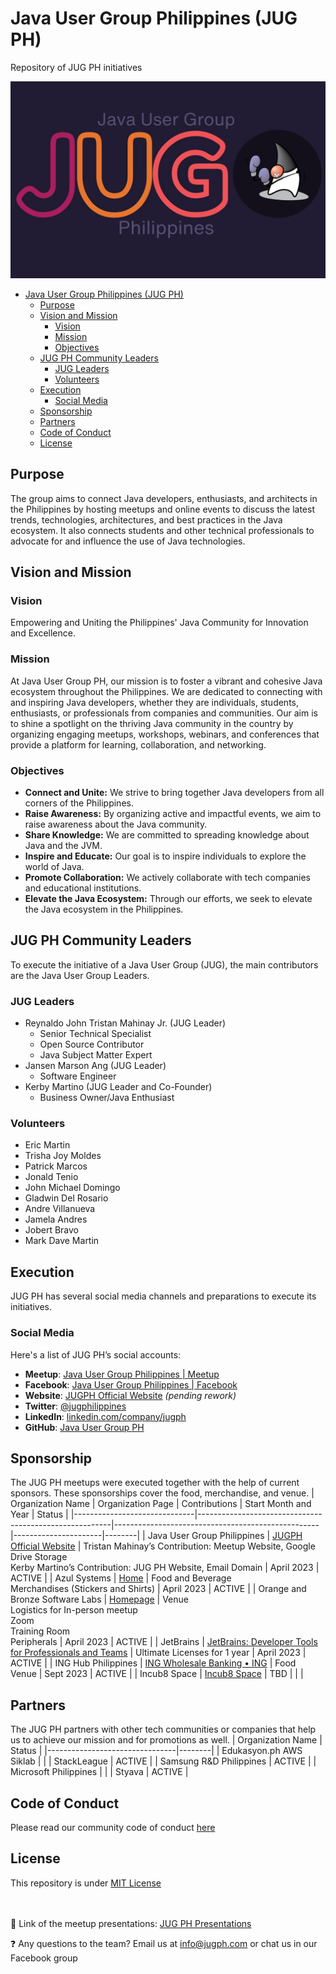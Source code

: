 # Java User Group Philippines (JUG PH)

Repository of JUG PH initiatives

<p align="center">
  <img src="/profile/images/jugph.png" alt="JUG PH Banner">
</p>

<!-- TOC -->
* [Java User Group Philippines (JUG PH)](#java-user-group-philippines-jug-ph)
  * [Purpose](#purpose)
  * [Vision and Mission](#vision-and-mission)
    * [Vision](#vision)
    * [Mission](#mission)
    * [Objectives](#objectives)
  * [JUG PH Community Leaders](#jug-ph-community-leaders)
    * [JUG Leaders](#jug-leaders)
    * [Volunteers](#volunteers)
  * [Execution](#execution)
    * [Social Media](#social-media)
  * [Sponsorship](#sponsorship)
  * [Partners](#partners-)
  * [Code of Conduct](#code-of-conduct)
  * [License](#license)
<!-- TOC -->

## Purpose
The group aims to connect Java developers, enthusiasts, and architects in the Philippines by hosting meetups and online events to discuss the latest trends, technologies, architectures, and best practices in the Java ecosystem. It also connects students and other technical professionals to advocate for and influence the use of Java technologies.

## Vision and Mission
### Vision
Empowering and Uniting the Philippines' Java Community for Innovation and Excellence.

### Mission
At Java User Group PH, our mission is to foster a vibrant and cohesive Java ecosystem throughout the Philippines. We are dedicated to connecting with and inspiring Java developers, whether they are individuals, students, enthusiasts, or professionals from companies and communities. Our aim is to shine a spotlight on the thriving Java community in the country by organizing engaging meetups, workshops, webinars, and conferences that provide a platform for learning, collaboration, and networking.

### Objectives
- **Connect and Unite:** We strive to bring together Java developers from all corners of the Philippines.
- **Raise Awareness:** By organizing active and impactful events, we aim to raise awareness about the Java community.
- **Share Knowledge:** We are committed to spreading knowledge about Java and the JVM.
- **Inspire and Educate:** Our goal is to inspire individuals to explore the world of Java.
- **Promote Collaboration:** We actively collaborate with tech companies and educational institutions.
- **Elevate the Java Ecosystem:** Through our efforts, we seek to elevate the Java ecosystem in the Philippines.

## JUG PH Community Leaders
To execute the initiative of a Java User Group (JUG), the main contributors are the Java User Group Leaders.

### JUG Leaders
- Reynaldo John Tristan Mahinay Jr. (JUG Leader)
  - Senior Technical Specialist
  - Open Source Contributor
  - Java Subject Matter Expert
- Jansen Marson Ang (JUG Leader)
  - Software Engineer
- Kerby Martino (JUG Leader and Co-Founder)
  - Business Owner/Java Enthusiast

### Volunteers
- Eric Martin
- Trisha Joy Moldes
- Patrick Marcos
- Jonald Tenio
- John Michael Domingo
- Gladwin Del Rosario
- Andre Villanueva
- Jamela Andres
- Jobert Bravo
- Mark Dave Martin

## Execution
JUG PH has several social media channels and preparations to execute its initiatives.

### Social Media
Here's a list of JUG PH’s social accounts:

- **Meetup**: [Java User Group Philippines | Meetup](https://www.meetup.com/java-user-group-ph/)
- **Facebook**: [Java User Group Philippines | Facebook](https://www.facebook.com/groups/jugph)
- **Website**: [JUGPH Official Website](https://jugph.divroll.com/) *(pending rework)*
- **Twitter**: [@jugphilippines](https://twitter.com/jugphilippines)
- **LinkedIn**: [linkedin.com/company/jugph](https://www.linkedin.com/company/96315234/admin/feed/posts/)
- **GitHub**: [Java User Group PH](https://github.com/JUGPH)

## Sponsorship
The JUG PH meetups were executed together with the help of current sponsors. These sponsorships cover the food, merchandise, and venue. 
| Organization Name            | Organization Page                                      | Contributions                                     | Start Month and Year | Status |
|------------------------------|--------------------------------------------------------|---------------------------------------------------|----------------------|--------|
| Java User Group Philippines  | [JUGPH Official Website](https://jugph.divroll.com/)                            | Tristan Mahinay’s Contribution: Meetup Website, Google Drive Storage<br>Kerby Martino’s Contribution: JUG PH Website, Email Domain | April 2023           | ACTIVE |
| Azul Systems                 | [Home](http://azul.com/)                                              | Food and Beverage<br>Merchandises (Stickers and Shirts) | April 2023           | ACTIVE |
| Orange and Bronze Software Labs | [Homepage](https://www.orangeandbronze.com/)                                        | Venue<br>Logistics for In-person meetup<br>Zoom<br>Training Room<br>Peripherals | April 2023           | ACTIVE |
| JetBrains                    | [JetBrains: Developer Tools for Professionals and Teams](https://www.jetbrains.com/) | Ultimate Licenses for 1 year                       | April 2023           | ACTIVE |
| ING Hub Philippines          | [ING Wholesale Banking • ING](https://www.ingwb.com/)                       | Food<br>Venue                                       | Sept 2023            | ACTIVE |
| Incub8 Space                 | [Incub8 Space](https://incub8space.com/)                                      | TBD                                                 |                      |        |

## Partners 
The JUG PH partners with other tech communities or companies that help us to achieve our mission and for promotions as well.
| Organization Name              | Status |
|--------------------------------|--------|
| Edukasyon.ph AWS Siklab        |        |
| StackLeague                    | ACTIVE |
| Samsung R&D Philippines        | ACTIVE |
| Microsoft Philippines          |        |
| Styava                        | ACTIVE |

## Code of Conduct
Please read our community code of conduct [here](https://github.com/JUGPH/.github/blob/main/profile/CODE_OF_CONDUCT)

## License
This repository is under [MIT License](https://github.com/JUGPH/.github/blob/main/profile/LICENSE)

<br/><br/>
🔗 Link of the meetup presentations: [JUG PH Presentations](https://github.com/JUGPH/java-presentations)

❓ Any questions to the team? Email us at <info@jugph.com> or chat us in our Facebook group
